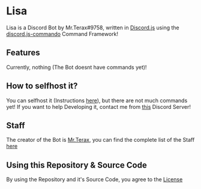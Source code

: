 # Lisa
Lisa is a Discord Bot by Mr.Terax#9758, written in [Discord.js](https://discord.js.org/) using the [discord.js-commando](https://github.com/Gawdl3y/discord.js-commando) Command Framework!

## Features
Currently, nothing (The Bot doesnt have commands yet)!

## How to selfhost it?
You can selfhost it (Instructions [here](https://github.com/MrTeraxYT/Lisa/wiki/Setup)), but there are not much commands yet! If you want to help Developing it, contact me from [this](https://discord.gg/F5QFf3H) Discord Server!

## Staff
The creator of the Bot is [Mr.Terax](https://github.com/MrTeraxYT/), you can find the complete list of the Staff [here](https://github.com/MrTeraxYT/Lisa/blob/master/STAFF.md)

## Using this Repository & Source Code
By using the Repository and it's Source Code, you agree to the [License](https://github.com/MrTeraxYT/Lisa/blob/master/LICENSE.md)